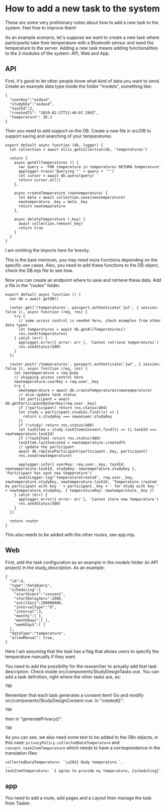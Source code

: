 # How to add a new task to the system

These are some very preliminary notes about how to add a new task to the system.
Feel free to improve them!

As an example scenario, let's suppose we want to create a new task where participants
take their temperature with a Bluetooth sensor and send the temperature to the server.
Adding a new task means adding functionalities to the 3 modules of the system:
API, Web and App.


## API

First, it's good to let other people know what kind of data you want to send.
Create an example data type inside the folder "models", something like:

```
{
  "userKey":"asdasd",
  "studyKey":"asdasd",
  "taskId":2,
  "createdTS": "2019-02-27T12:46:07.294Z",
  "temperature": 36.3
}
```

Then you need to add support on the DB. Create a new file in src/DB to support saving
and searching of your temperatures:

```
export default async function (db, logger) {
  let collection = await utils.getCollection(db, 'temperatures')

  return {
    async getAllTemperatures () {
      var query = 'FOR temperature in temperatures RETURN temperature'
      applogger.trace('Querying "' + query + '"')
      let cursor = await db.query(query)
      return cursor.all()
    },

    async createTemperature (newtemperature) {
      let meta = await collection.save(newtemperature)
      newtemperature._key = meta._key
      return newtemperature
    },

    async deleteTemperature (_key) {
      await collection.remove(_key)
      return true
    }
  }
}
```
I am omitting the imports here for brevity.

This is the bare minimum, you may need more functions depending on the specific use cases.
Also, you need to add these functions to the DB object, check the DB.mjs file to see how.

Now you can create an endpoint where to save and retrieve these data. Add a file
in the "routes" folder.

```
export default async function () {
  var db = await getDB()

  router.get('/temperatures', passport.authenticate('jwt', { session: false }), async function (req, res) {
    try {
      // some access control is needed here, check examples from other data types
      let temperatures = await db.getAllTemperatures()
      res.send(temperatures)
    } catch (err) {
      applogger.error({ error: err }, 'Cannot retrieve temperatures')
      res.sendStatus(500)
    }
  })

  router.post('/temperatures', passport.authenticate('jwt', { session: false }), async function (req, res) {
    let newtemperature = req.body
    // skipping access control here
    newtemperature.userKey = req.user._key
    try {
      newtemperature = await db.createTemperatures(newtemperature)
      // also update task status
      let participant = await db.getParticipantByUserKey(req.user._key)
      if (!participant) return res.status(404)
      let study = participant.studies.find((s) => {
        return s.studyKey === newanswer.studyKey
      })
      if (!study) return res.status(400)
      let taskItem = study.taskItemsConsent.find(ti => ti.taskId === newtemperature.taskId)
      if (!taskItem) return res.status(400)
      taskItem.lastExecuted = newtemperature.createdTS
      // update the participant
      await db.replaceParticipant(participant._key, participant)
      res.send(newtemperature)

      applogger.info({ userKey: req.user._key, taskId: newtemperature.taskId, studyKey: newtemperature.studyKey }, 'Participant has sent new temperature')
      auditLogger.log('temperatureCreated', req.user._key, newtemperature.studyKey, newtemperature.taskId, 'Temperature created by participant with key ' + participant._key + ' for study with key ' + newtemperature.studyKey, { temperatureKey: newtemperature._key })
    } catch (err) {
      applogger.error({ error: err }, 'Cannot store new temperature')
      res.sendStatus(500)
    }
  })

  return router
}
```
This also needs to be added with the other routes, see app.mjs.


## Web

First, add the task configuration as an example in the models folder (in API project)
in the study_description. As an example:
```
{
  "id":4,
  "type":"dataQuery",
  "scheduling":{
    "startEvent":"consent",
    "startDelaySecs":1000,
    "untilSecs":100000000,
    "intervalType":"d",
    "interval":3,
    "months":[ ],
    "monthDays":[ ],
    "weekDays":[ ]
  },
  "dataType":"temperature",
  "allowManual": true,
}
```

Here I am assuming that the task has a flag that allows users to specify the temperature
manually if they want.

You need to add the possibility for the researcher to actually add that task description.
Check inside src/components/StudyDesignTasks.vue.
You can add a task definition, right where the other tasks are, as:

```
TBD
```

Remember that each task generates a consent item! Go and modify src/components/StudyDesignConsent.vue.
In "created()":

```
TBD
```

then in "generatePrivacy()":

```
TBD
```

As you can see, we also need some text to be added to the i18n objects, in this case:
`privacyPolicy.collectedDataTemperature` and `consent.taskItemTemperature`
which needs to have a correspondence in the translation files:

```
collectedDataTemperature: `\u2022 Body temperature.`,
...
taskItemTemperature: `I agree to provide my temperature, {scheduling}`
```

## app

You need to add a route, add pages and a Layout then manage the task from Tasker.
